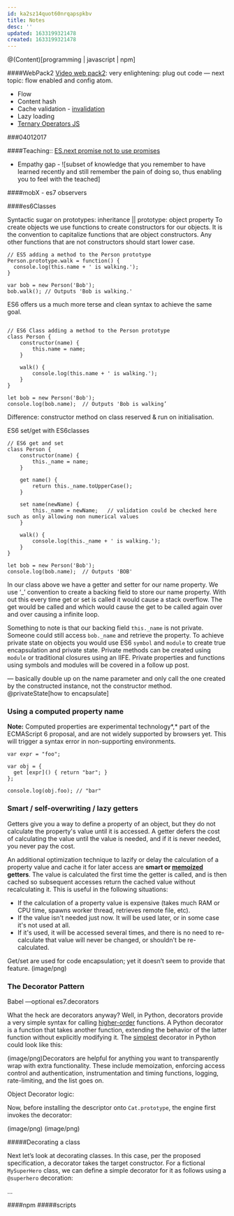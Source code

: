 ```yaml
---
id: ka2sz14quot60nrqapspkbv
title: Notes
desc: ''
updated: 1633199321478
created: 1633199321478
---
```


@(Content)[programming | javascript | npm]

####WebPack2
[Video web pack2](https://www.youtube.com/watch?v=eWmkBNBTbMM): very enlightening: plug out code
 — next topic: flow enabled and config atom.

* Flow
* Content hash
* Cache validation - [invalidation](https://en.wikipedia.org/wiki/Cache_invalidation)
* Lazy loading
* [Ternary Operators JS](https://developer.mozilla.org/en/docs/Web/JavaScript/Reference/Operators/Conditional_Operator)

###04012017

 ####Teaching:: [ES.next promise not to use promises](https://www.youtube.com/watch?v=H948xd7n6k0)

* Empathy gap - ![subset of knowledge that you remember to have learned recently and still remember the pain of doing so, thus enabling you to feel with the teached]

####mobX - es7 observers

####es6Classes

Syntactic sugar on prototypes: inheritance || prototype: object property
 To create objects we use functions to create constructors for our objects. It is the convention to capitalize functions that are object constructors. Any other functions that are not constructors should start lower case.

```
// ES5 adding a method to the Person prototype
Person.prototype.walk = function() {
  console.log(this.name + ' is walking.');
}

var bob = new Person('Bob');
bob.walk(); // Outputs 'Bob is walking.'
```

ES6 offers us a much more terse and clean syntax to achieve the same goal.

```

// ES6 Class adding a method to the Person prototype
class Person {
    constructor(name) {
        this.name = name;
    }

    walk() {
        console.log(this.name + ' is walking.');
    }
}

let bob = new Person('Bob');
console.log(bob.name);  // Outputs 'Bob is walking’
```

Difference: constructor method on class reserved & run on initialisation.

ES6 set/get with ES6classes

```
// ES6 get and set
class Person {
    constructor(name) {
        this._name = name;
    }

    get name() {
        return this._name.toUpperCase();
    }

    set name(newName) {
        this._name = newName;   // validation could be checked here such as only allowing non numerical values
    }

    walk() {
        console.log(this._name + ' is walking.');
    }
}

let bob = new Person('Bob');
console.log(bob.name);  // Outputs 'BOB'
```

In our class above we have a getter and setter for our name property. We use ‘_’ convention to create a backing field to store our name property. With out this every time get or set is called it would cause a stack overflow. The get would be called and which would cause the get to be called again over and over causing a infinite loop.

Something to note is that our backing field `this._name` is not private. Someone could still access `bob._name` and retrieve the property. To achieve private state on objects you would use ES6 `symbol` and `module` to create true encapsulation and private state. Private methods can be created using `module` or traditional closures using an IIFE. Private properties and functions using symbols and modules will be covered in a follow up post.

— basically double up on the name parameter and only call the one created by the constructed instance, not the constructor method. @privateState[how to encapsulate]

### Using a computed property name

**Note:** Computed properties are experimental technology*,* part of the ECMAScript 6 proposal, and are not widely supported by browsers yet. This will trigger a syntax error in non-supporting environments.

```
var expr = "foo";

var obj = {
  get [expr]() { return "bar"; }
};

console.log(obj.foo); // "bar"
```

### Smart / self-overwriting / lazy getters

Getters give you a way to define a property of an object, but they do not calculate the property's value until it is accessed. A getter defers the cost of calculating the value until the value is needed, and if it is never needed, you never pay the cost.

An additional optimization technique to lazify or delay the calculation of a property value and cache it for later access are **smart or [memoized](https://en.wikipedia.org/wiki/Memoization) getters**. The value is calculated the first time the getter is called, and is then cached so subsequent accesses return the cached value without recalculating it. This is useful in the following situations:

* If the calculation of a property value is expensive (takes much RAM or CPU time, spawns worker thread, retrieves remote file, etc).
* If the value isn't needed just now. It will be used later, or in some case it's not used at all.
* If it's used, it will be accessed several times, and there is no need to re-calculate that value will never be changed, or shouldn't be re-calculated.

Get/set are used for code encapsulation; yet it doesn’t seem to provide that feature.
(image/png)

### The Decorator Pattern

Babel —optional es7.decorators

What the heck are decorators anyway? Well, in Python, decorators provide a very simple syntax for calling [higher-order](https://en.wikipedia.org/wiki/Higher-order_function) functions. A Python decorator is a function that takes another function, extending the behavior of the latter function without explicitly modifying it. The [simplest](http://www.saltycrane.com/blog/2010/03/simple-python-decorator-examples/) decorator in Python could look like this:

(image/png)Decorators are helpful for anything you want to transparently wrap with extra functionality. These include memoization, enforcing access control and authentication,
 instrumentation and timing functions, logging, rate-limiting, and the list goes on.

Object Decorator logic:

Now, before installing the descriptor onto `Cat.prototype`, the engine first invokes the decorator:

(image/png)
(image/png)

#####Decorating a class

Next let’s look at decorating classes. In this case, per the proposed specification, a decorator takes the target constructor. For a fictional `MySuperHero` class, we can define a simple decorator for it as follows using a `@superhero` decoration:

...

####npm
#####scripts
